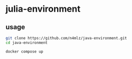 # julia-environment

## usage

```bash
git clone https://github.com/n4mlz/java-environment.git
cd java-environment

docker compose up
```
